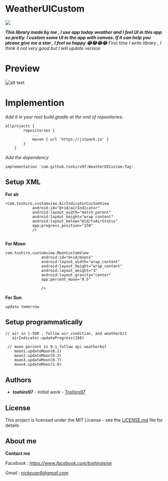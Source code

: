 # WeatherUICustom

[![](https://jitpack.io/v/toshiro97/WeatherUICustom.svg)](https://jitpack.io/#toshiro97/WeatherUICustom)

***This library made by me , I use app today weather and I feel UI in this app so pretty. I custom some UI in the app with canvas. If it can help you please give me a star , I feel so happy 😂😂😂😂***
*First time I write library , I think it not very good but I will update version*
# Preview

![alt text](https://user-images.githubusercontent.com/29646525/63437586-0106d500-c455-11e9-898f-1ec110a9fc37.png)

# Implemention

*Add it in your root build.gradle at the end of repositories:*
```
allprojects {
		repositories {
			...
			maven { url 'https://jitpack.io' }
		}
	}
```
*Add the dependency*
```
implementation 'com.github.toshiro97:WeatherUICustom:Tag'
```

## Setup XML 

**For air**


```
<com.toshiro.customview.AirIndicatorCustomView
            android:id="@+id/airIndicator"
            android:layout_width="match_parent"
            android:layout_height="wrap_content"
            android:layout_below="@id/tvAirStatus"
            app:progress_position="150"
            />
	    
```

**For Moon**

```
com.toshiro.customview.MoonCustomView
                android:id="@+id/moon1"
                android:layout_width="wrap_content"
                android:layout_height="wrap_content"
                android:layout_weight="1"
                android:layout_gravity="center"
                app:percent_moon="0.5"

                />

```

**For Sun**

```
update tomorrow

```

## Setup programmatically 

```
// air in 1-500 , follow air condition, and weatherbit
   airIndicator.updateProgress(150)

 // moon percent in 0-1,follow api weatherbit
    moon1.updateMoon(0.1)
    moon2.updateMoon(0.3)
    moon3.updateMoon(0.7)
    moon4.updateMoon(1.0)

```

## Authors

* **toshiro97** - *Initial work* - [Toshiro97](https://github.com/Toshiro97)


## License

This project is licensed under the MIT License - see the [LICENSE.md](LICENSE.md) file for details

## About me
**Contact me**

*Facebook : https://www.facebook.com/toshiroisme*

*Gmail : nickevan9@gmail.com*

